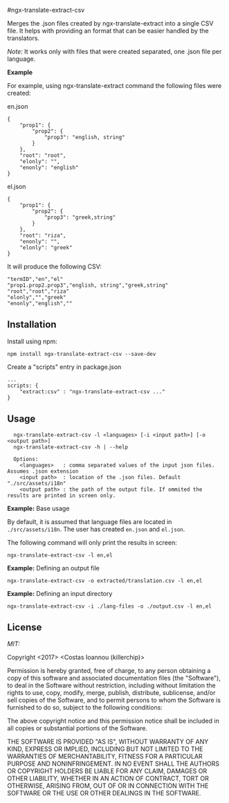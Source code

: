 #ngx-translate-extract-csv

Merges the .json files created by ngx-translate-extract into a single CSV file. It helps with providing an
format that can be easier handled by the translators.

_Note:_ It works only with files that were created separated, one .json file per language.

**Example**

For example, using ngx-translate-extract command the following files were created:

en.json
```
{
    "prop1": {
        "prop2": {
            "prop3": "english, string"
        }
    },
    "root": "root",
    "elonly": "",
    "enonly": "english"
}
```

el.json
```
{
    "prop1": {
        "prop2": {
            "prop3": "greek,string"
        }
    },
    "root": "riza",
    "enonly": "",
    "elonly": "greek"
}
```

It will produce the following CSV:
```
"termID","en","el"
"prop1.prop2.prop3","english, string","greek,string"
"root","root","riza"
"elonly","","greek"
"enonly","english",""
```

## Installation

Install using npm:
```
npm install ngx-translate-extract-csv --save-dev
```

Create a "scripts" entry in package.json

```
...
scripts: {
    "extract:csv" : "ngx-translate-extract-csv ..."
}
```

## Usage

```
  ngx-translate-extract-csv -l <languages> [-i <input path>] [-o <output path>]
  ngx-translate-extract-csv -h | --help

  Options:
    <languages>   : comma separated values of the input json files. Assumes .json extension
    <input path>  : location of the .json files. Default "./src/assets/i18n"
    <output path> : the path of the output file. If ommited the results are printed in screen only.
```

**Example:** Base usage

By default, it is assumed that language files are located in `./src/assets/i18n`.
The user has created `en.json` and `el.json`.

The following command will only print the results in screen:
```
ngx-translate-extract-csv -l en,el
```

**Example:** Defining an output file
```
ngx-translate-extract-csv -o extracted/translation.csv -l en,el
```

**Example:** Defining an input directory
```
ngx-translate-extract-csv -i ./lang-files -o ./output.csv -l en,el
```

## License

_MIT:_

Copyright <2017> <Costas Ioannou (killerchip)>

Permission is hereby granted, free of charge, to any person obtaining a copy of this software and associated documentation files (the "Software"), to deal in the Software without restriction, including without limitation the rights to use, copy, modify, merge, publish, distribute, sublicense, and/or sell copies of the Software, and to permit persons to whom the Software is furnished to do so, subject to the following conditions:

The above copyright notice and this permission notice shall be included in all copies or substantial portions of the Software.

THE SOFTWARE IS PROVIDED "AS IS", WITHOUT WARRANTY OF ANY KIND, EXPRESS OR IMPLIED, INCLUDING BUT NOT LIMITED TO THE WARRANTIES OF MERCHANTABILITY, FITNESS FOR A PARTICULAR PURPOSE AND NONINFRINGEMENT. IN NO EVENT SHALL THE AUTHORS OR COPYRIGHT HOLDERS BE LIABLE FOR ANY CLAIM, DAMAGES OR OTHER LIABILITY, WHETHER IN AN ACTION OF CONTRACT, TORT OR OTHERWISE, ARISING FROM, OUT OF OR IN CONNECTION WITH THE SOFTWARE OR THE USE OR OTHER DEALINGS IN THE SOFTWARE.

